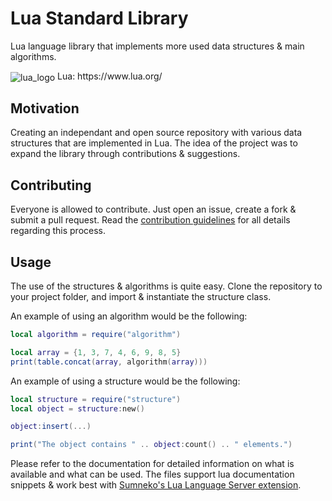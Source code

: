 # Lua Standard Library

Lua language library that implements more used data structures & main algorithms.

<p>
  <img src="https://www.andreas-rozek.de/Lua/Lua-Logo_32x32.png" alt="lua_logo"/ align=center>  Lua: https://www.lua.org/
</p>

## Motivation

Creating an independant and open source repository with various data structures that are implemented in Lua. The idea of the project was to expand the library through contributions & suggestions.

## Contributing

Everyone is allowed to contribute. Just open an issue, create a fork & submit a pull request. Read the [contribution guidelines](./CONTRIBUTING.md) for all details regarding this process.

## Usage

The use of the structures & algorithms is quite easy. Clone the repository to your project folder, and import & instantiate the structure class.

An example of using an algorithm would be the following:

```lua
local algorithm = require("algorithm")

local array = {1, 3, 7, 4, 6, 9, 8, 5}
print(table.concat(array, algorithm(array)))
```

An example of using a structure would be the following:

```lua
local structure = require("structure")
local object = structure:new()

object:insert(...)

print("The object contains " .. object:count() .. " elements.")
```

Please refer to the documentation for detailed information on what is available and what can be used. The files support lua documentation snippets & work best with [Sumneko's Lua Language Server extension](https://github.com/sumneko/lua-language-server).